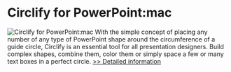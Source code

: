 # Circlify for PowerPoint:mac
![Circlify for PowerPoint:mac](https://mycommerce.akamaized.net/api/pimages/P300529768/BIG/300529768.PNG)
With the simple concept of placing any number of any type of PowerPoint shape around the circumference of a guide circle, Circlify is an essential tool for all presentation designers. Build complex shapes, combine them, color them or simply space a few or many text boxes in a perfect circle.
[>> Detailed information](https://secure.shareit.com/shareit/product.html?productid=300529768&affiliateid=200057808)